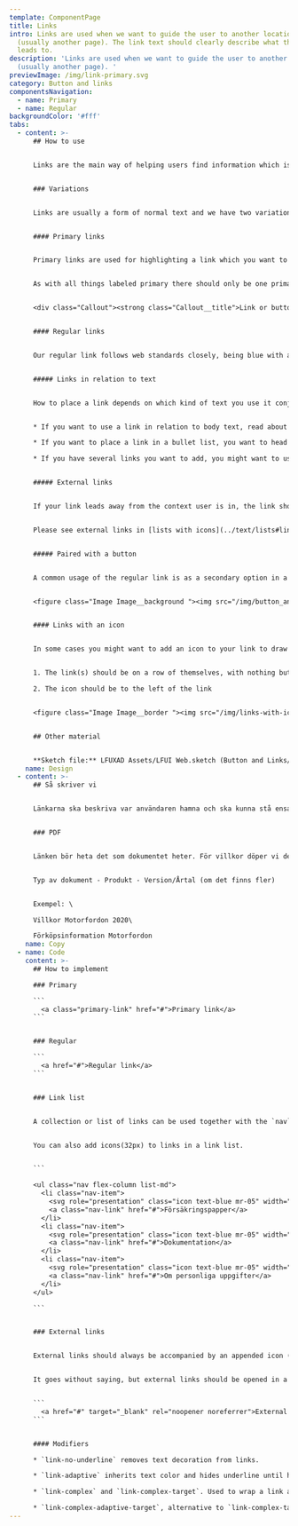 ```yaml
---
template: ComponentPage
title: Links
intro: Links are used when we want to guide the user to another location
  (usually another page). The link text should clearly describe what the link
  leads to.
description: 'Links are used when we want to guide the user to another location
  (usually another page). '
previewImage: /img/link-primary.svg
category: Button and links
componentsNavigation:
  - name: Primary
  - name: Regular
backgroundColor: '#fff'
tabs:
  - content: >-
      ## How to use


      Links are the main way of helping users find information which isn't included in the current page/view. Examples of where links can lead are another page on our webpage, a pdf with more info or a link to an external webpage. Links can also be used to let users jump to a different part of the same page.


      ### Variations


      Links are usually a form of normal text and we have two variations of links; primary and regular. However, headings can also be links (especially on [cards](../page-content/card)) - this use case is described under [Headings.](../text/headings#linked-headline)


      #### Primary links


      Primary links are used for highlighting a link which you want to put extra emphasis on. Examples include repeating the message of a [primary button](buttons#primary-buttons) further down in the page (a pattern which can often be seen on product pages on lansforsakringar.se) or as part of a [call out](../page-content/callout).


      As with all things labeled primary there should only be one primary item (link/button) per block (and preferably page). Layout-wise the primary link is rather "heavy" with an arrow after the text, meaning it should be used sparsely.


      <div class="Callout"><strong class="Callout__title">Link or button? </strong><p class="Callout__text">The first time you show a link in a page you might want to use a primary button instead to give extra emphasis to the link, especially at the top of pages. The further down you are, the better it is to use link-styling.</p></div>


      #### Regular links


      Our regular link follows web standards closely, being blue with an underline. On hover it changes colour to a darker shade of blue. Depending on context, there are some aspects to consider:


      ##### Links in relation to text


      How to place a link depends on which kind of text you use it conjuction with. We have placed our recommendations on the pages of the various text types:


      * If you want to use a link in relation to body text, read about how to do it on the [body text-page](../text/body-text#links-in-body-text).

      * If you want to place a link in a bullet list, you want to head over to [lists](../text/lists).

      * If you have several links you want to add, you might want to use a [link list](../text/lists#link-list) instead.


      ##### External links


      If your link leads away from the context user is in, the link should be amended with an external link icon. This includes changing technical environment within Länsförsäkringar's world (like a link in Mina Sidor leading to lansforsakringar.se). The icon should come after the link text and links should open in a new tab/window (depending on the user's browser settings).


      Please see external links in [lists with icons](../text/lists#link-list) for an exception.


      ##### Paired with a button


      A common usage of the regular link is as a secondary option in a flow with multiple options. Depending on what the link does, it is either placed to the far left in height with the primary button (for "backwards"-functionality) or just prior the primary button (for "cancel"-functionality). The image below shows one of the rare cases where both options exist.


      <figure class="Image Image__background "><img src="/img/button_and_text.png" srcset="/img/button_and_text.png 2x" alt="Regular links next to a primary button in a flow where both backwards and cancel-options exist."><figcaption><div class="Image__caption">Regular links next to a primary button in a flow where both backwards and cancel-options exist.</div></figcaption></figure>


      #### Links with an icon


      In some cases you might want to add an icon to your link to draw more attention to it and ease the user's visual scanning of the page. In that case there are two simple things to remember:


      1. The link(s) should be on a row of themselves, with nothing but link(s) on that row

      2. The icon should be to the left of the link


      <figure class="Image Image__border "><img src="/img/links-with-icons.png" srcset="/img/links-with-icons.png 2x" alt="Example of links with icons"><figcaption><div class="Image__caption">Example of links with icons</div></figcaption></figure>


      ## Other material


      **Sketch file:** LFUXAD Assets/LFUI Web.sketch (Button and Links/ "Primary link" and "Secondary link")
    name: Design
  - content: >-
      ## Så skriver vi


      Länkarna ska beskriva var användaren hamna och ska kunna stå ensamma. Undvik "Läs mer" och "Klicka här". Kan med fördel vara fler ord (max 7) ur SEO-synpunkt om de ligger på publik webbplats.


      ### PDF


      Länken bör heta det som dokumentet heter. För villkor döper vi dem till:


      Typ av dokument - Produkt - Version/Årtal (om det finns fler)


      Exempel: \

      Villkor Motorfordon 2020\

      Förköpsinformation Motorfordon
    name: Copy
  - name: Code
    content: >-
      ## How to implement

      ### Primary

      ```
        <a class="primary-link" href="#">Primary link</a>
      ```


      ### Regular

      ```
        <a href="#">Regular link</a>
      ```


      ### Link list


      A collection or list of links can be used together with the `nav` class on their parent to gather the links in a list for easy overview. Use the `<nav>` html element when the links are a part of the main navigation.


      You can also add icons(32px) to links in a link list.


      ```

      <ul class="nav flex-column list-md">
        <li class="nav-item">
          <svg role="presentation" class="icon text-blue mr-05" width="32" height="32"><use xlink:href="#icon-pdf-doc-32"></use></svg>
          <a class="nav-link" href="#">Försäkringspapper</a>
        </li>
        <li class="nav-item">
          <svg role="presentation" class="icon text-blue mr-05" width="32" height="32"><use xlink:href="#icon-pdf-doc-32"></use></svg>
          <a class="nav-link" href="#">Dokumentation</a>
        </li>
        <li class="nav-item">
          <svg role="presentation" class="icon text-blue mr-05" width="32" height="32"><use xlink:href="#icon-pdf-doc-32"></use></svg>
          <a class="nav-link" href="#">Om personliga uppgifter</a>
        </li>
      </ul>

      ```


      ### External links


      External links should always be accompanied by an appended icon (icon-external-link-20). External links in Link lists should use the external icon (icon-external-link-32) on the left side.


      It goes without saying, but external links should be opened in a new tab using the `rel` and `target` attributes.


      ```
        <a href="#" target="_blank" rel="noopener noreferrer">External link</a><svg role="presentation" class="text-blue icon-right icon  icon-nudge-up-01" width="20" height="20"><use xlink:href="#icon-external-link-20"></use></svg>
      ```


      #### Modifiers

      * `link-no-underline` removes text decoration from links.

      * `link-adaptive` inherits text color and hides underline until hovered.

      * `link-complex` and `link-complex-target`. Used to wrap a link around a larger block of content, and you want the correct link behavior (hover styles, for example) on a targeted element within the container. Popular in clickable cards with "Read more" links.

      * `link-complex-adaptive-target`, alternative to `link-complex-target` with the adaprive treatment.
---
```


